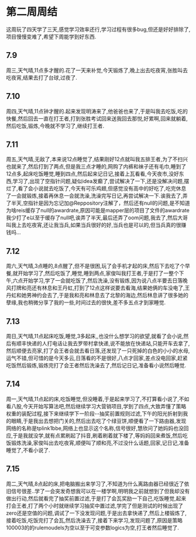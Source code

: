 # 第二周周结
  这周玩了四天学了三天,感觉学习效率还行,学习过程有很多bug,但还是好好排除了,项目慢慢变难了,希望下周能学到好东西.
## 7.9
  周三,天气晴,11点多才醒的.花了一天来补觉,今天锻炼了,晚上出去吃夜宵,张胜叫去吃夜宵,结果去打了台球,过夜了.
## 7.10
  周四,天气晴,11点钟才醒的.起来发现明涛来了,他爸爸也来了,于是叫我去吃饭,吃的快餐,然后回去一直在打王者,打到张胜考试回来送我回去那悦,好累啊,回来就躺着,然后吃饭,锻炼,今晚就不学习了,继续打王者.
## 7.11
  周五,天气晴,无敌了,本来说12点睡觉了,结果刚好12点就叫我五排王者,为了不扫兴也就来了,然后打到了两点,但是我三点才睡的,网购了内裤和袜子还有毛巾,睡到了12点多,起床吃饭睡觉,睡到四点,然后起来记日记,接着上瓦看看,今天夜市,没好东西,学习了,出现了空指针问题,疑似idea发癫了,尝试解决了一下,还是没解决问题,摆烂了,看了会小说就去吃饭了,今天有可乐鸡翅,但感觉没有高中的好吃了,吃完休息了一会就锻炼,接着再休息一会就洗澡,洗澡完写日记,再尝试解决一下.诶我去了,弄了半天,空指针是因为忘记加@Reppository注解了，然后还有null的问题,是不知道为啥reis缓存了null的awardrate,原因可能是mapper层的项目了文件的awardrate我少打了e以至于缓存了null吧,诶弄了半天,最后还弄了oom问题,我去了,然后大哥叫我上去吃夜宵,还让我当兵,如果当兵很好的好,当兵也是可以的,但当兵真的很赚钱吗...
## 7.12
  周六,天气晴,3点睡的,8点醒了,但不是很困,玩了会手机才起的床,然后下去吃了个早餐,就开始学习了,然后吃饭了,睡觉,睡到两点,家俊叫我打王者,于是打了一整个下午,六点开始学习,学了一会就吃饭了,然后洗澡,没有锻炼,因为说八点半要去日落晚风打牌和亮还有林息和王丹虹,打到了12点这样说要去看海,结果她俩的车没电了,王丹虹和她男神约会去了,于是我和亮和林息去了北黎的海边,然后林息讲了很多她的孽缘,我也稍微分享了我的一些,时间过去的很快,差不多五点才到家睡觉.
## 7.13
  周日,天气晴,11点起床吃饭,睡觉,3多起床,,也没什么想学习的欲望,就看了会小说,然后有顺丰快递的人打电话让我去罗带村拿快递,说不能放在快递站,只能开车去拿了,然后顺便去亮家,打了会王者会就去看日落,还发现了一只死掉的白色的小小的水母,运气不错,但可惜的是今天多云,日落看的不是很好,八点才回家,差点没电回家,赶紧吃饭然后锻炼,锻炼完打了会王者然后洗澡去了,然后记日记,准备看小说然后睡觉.
## 7.14
  周一,天气晴,11点起的床,吃饭睡觉,但没睡着,于是起来学习了,不打算看小说了,不如看八股,今天开始写算法吧,然后继续学习大营销项目,学到了四点,大致弄懂了策略权重的装配过程,接下来继续学下一阶段--抽奖前置规则过滤,下午的阳光折射到我的眼睛,于是我出去想把门关的,然后出去吃了个绿豆饼,顺便看了一下路由器,发现网络的名称是tplink1bbe,网络上也显示这个名称,信号很好,慧欣问了她妈妈也没回应,于是我就没学,就有点累刷起了抖音,刷着刷着就下楼了,等妈妈回来煮饭,然后吃饭锻炼洗澡,家俊叫出去吃夜宵,顺便叫了顺和亮,不过没什么话题,回家,记日记,准备睡觉了,不看小说了.
## 7.15
  周二,天气晴,8点起的床,把电脑搬出来学习了,不知道为什么离路由器已经很近了依旧信号很差..学了一会突发奇想我可以在一楼学啊,明明我之前就想到了但我却没有做出行动,然后就看完了抽奖前置过滤,于是打了会瓦奖励一下自己,吃饭睡觉,起来打会王者,打了两个小时就继续学习抽奖中置过滤,学完了但是测试的时候出现了zero还是空值的问题,调试了一下没发现问题,于是出去拿快递了,然后上楼锻炼了,接着吃饭,吃饭完打了会瓦,然后洗澡去了,接着下来学习,发现问题了,原因是策略100003的的rulemoudels为空以至于可变参数logics为空,打王者然后睡觉了.